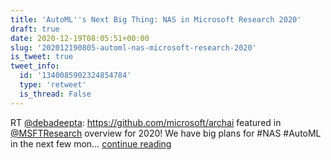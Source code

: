 ```yaml
---
title: 'AutoML''s Next Big Thing: NAS in Microsoft Research 2020'
draft: true
date: 2020-12-19T08:05:51+00:00
slug: '202012190805-automl-nas-microsoft-research-2020'
is_tweet: true
tweet_info:
  id: '1340085902324854784'
  type: 'retweet'
  is_thread: False
---
```




RT [@debadeepta](https://x.com/debadeepta): <https://github.com/microsoft/archai> featured in [@MSFTResearch](https://x.com/MSFTResearch) overview for 2020! We have big plans for #NAS #AutoML in the next few mon… [continue reading](https://x.com/sytelus/status/1340085902324854784)
